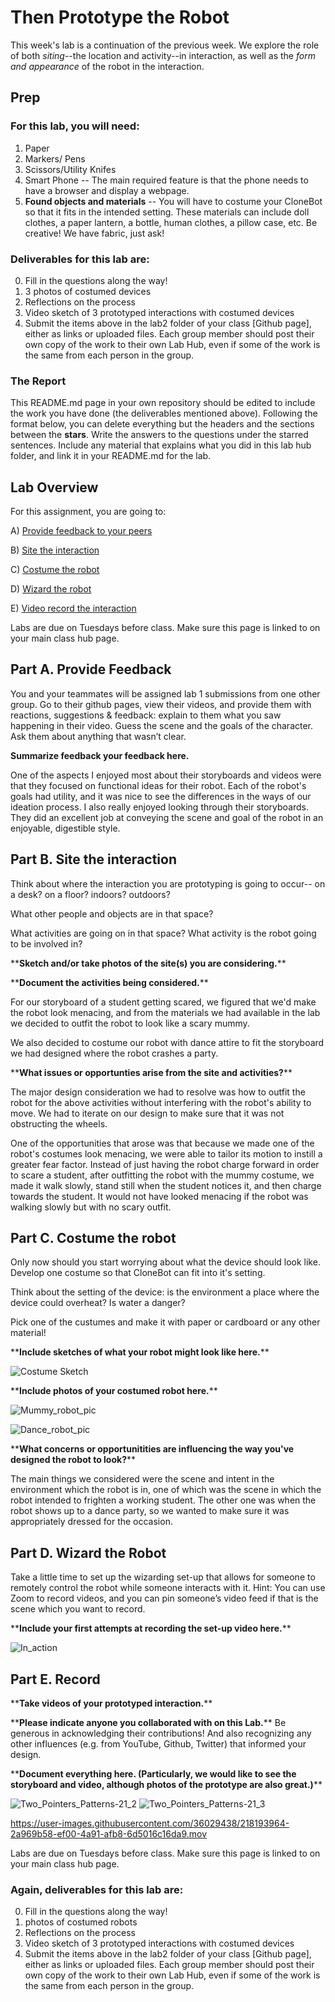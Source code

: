 # Then Prototype the Robot
This week's lab is a continuation of the previous week. We explore the role of both *siting*--the location and activity--in interaction, as well as the *form and appearance* of the robot in the interaction.


## Prep

### For this lab, you will need:
1. Paper
2. Markers/ Pens
3. Scissors/Utility Knifes
4. Smart Phone -- The main required feature is that the phone needs to have a browser and display a webpage.
5. **Found objects and materials** -- You will have to costume your CloneBot so that it fits in the intended setting. These materials can include doll clothes, a paper lantern, a bottle, human clothes, a pillow case, etc. Be creative! We have fabric, just ask!
   




### Deliverables for this lab are: 

0. Fill in the questions along the way! 
1. 3 photos of costumed devices
2. Reflections on the process
3. Video sketch of 3 prototyped interactions with costumed devices
4. Submit the items above in the lab2 folder of your class [Github page], either as links or uploaded files. Each group member should post their own copy of the work to their own Lab Hub, even if some of the work is the same from each person in the group.

### The Report 
This README.md page in your own repository should be edited to include the work you have done (the deliverables mentioned above). Following the format below, you can delete everything but the headers and the sections between the **stars**. Write the answers to the questions under the starred sentences. Include any material that explains what you did in this lab hub folder, and link it in your README.md for the lab.

## Lab Overview
For this assignment, you are going to:

A) [Provide feedback to your peers](#part-a-provide-feedback)

B) [Site the interaction](#part-b-site-the-interaction)

C) [Costume the robot](#part-c-costume-the-robot)

D) [Wizard the robot](#part-d-wizard-the-robot) 

E) [Video record the interaction](#part-e-record)

Labs are due on Tuesdays before class. Make sure this page is linked to on your main class hub page.

## Part A. Provide Feedback
You and your teammates will be assigned lab 1 submissions from one other group. Go to their github pages, view their videos, and provide them with reactions, suggestions & feedback: explain to them what you saw happening in their video. Guess the scene and the goals of the character. Ask them about anything that wasn’t clear.

**Summarize feedback your feedback here.**

One of the aspects I enjoyed most about their storyboards and videos were that they focused on functional ideas for their robot. Each of the robot's goals had utility, and it was nice to see the differences in the ways of our ideation process.
I also really enjoyed looking through their storyboards. They did an excellent job at conveying the scene and goal of the robot in an enjoyable, digestible style.

## Part B. Site the interaction

Think about where the interaction you are prototyping is going to occur-- on a desk? on a floor? indoors? outdoors?

What other people and objects are in that space?

What activities are going on in that space? What activity is the robot going to be involved in?

\*\***Sketch and/or take photos of the site(s) you are considering.**\*\*


\*\***Document the activities being considered.**\*\*

For our storyboard of a student getting scared, we figured that we'd make the robot look menacing, and from the materials we had available in the lab we decided to outfit the robot to look like a scary mummy.

We also decided to costume our robot with dance attire to fit the storyboard we had designed where the robot crashes a party.

\*\***What issues or opportunties arise from the site and activities?**\*\*

The major design consideration we had to resolve was how to outfit the robot for the above activities without interfering with the robot's ability to move. We had to iterate on our design to make sure that it was not obstructing the wheels.

One of the opportunities that arose was that because we made one of the robot's costumes look menacing, we were able to tailor its motion to instill a greater fear factor. Instead of just having the robot charge forward in order to scare a student, after outfitting the robot with the mummy costume, we made it walk slowly, stand still when the student notices it, and then charge towards the student. It would not have looked menacing if the robot was walking slowly but with no scary outfit.

## Part C. Costume the robot

Only now should you start worrying about what the device should look like. Develop one costume so that CloneBot can fit into it's setting.

Think about the setting of the device: is the environment a place where the device could overheat? Is water a danger? 

Pick one of the custumes and make it with paper or cardboard or any other material!

\*\***Include sketches of what your robot might look like here.**\*\*

![Costume Sketch](https://user-images.githubusercontent.com/36029438/218159759-abed0895-5eb7-4535-87d3-49630e5235d8.jpg)

\*\***Include photos of your costumed robot here.**\*\*

![Mummy_robot_pic](https://user-images.githubusercontent.com/36029438/218194603-b95f354a-c0ad-4089-ac4f-8e2a89a6c5da.jpg)

![Dance_robot_pic](https://user-images.githubusercontent.com/36029438/218161199-02caf33b-24e7-4651-a38f-fd116102db8a.jpg)


\*\***What concerns or opportunitities are influencing the way you've designed the robot to look?**\*\*

The main things we considered were the scene and intent in the environment which the robot is in, one of which was the scene in which the robot intended to frighten a working student. The other one was when the robot shows up to a dance party, so we wanted to make sure it was appropriately dressed for the occasion.

## Part D. Wizard the Robot
Take a little time to set up the wizarding set-up that allows for someone to remotely control the robot while someone interacts with it. Hint: You can use Zoom to record videos, and you can pin someone’s video feed if that is the scene which you want to record. 

\*\***Include your first attempts at recording the set-up video here.**\*\*

![In_action](https://user-images.githubusercontent.com/36029438/218162121-345f9833-91dd-4093-b4fb-468092fdac24.jpg)



## Part E. Record

\*\***Take videos of your prototyped interaction.**\*\*


\*\***Please indicate anyone you collaborated with on this Lab.**\*\*
Be generous in acknowledging their contributions! And also recognizing any other influences (e.g. from YouTube, Github, Twitter) that informed your design. 


\*\***Document everything here. (Particularly, we would like to see the storyboard and video, although photos of the prototype are also great.)**\*\*


![Two_Pointers_Patterns-21_2](https://user-images.githubusercontent.com/36029438/218193818-4adc538f-00cf-4684-aff7-2d62927da4f5.jpg)
![Two_Pointers_Patterns-21_3](https://user-images.githubusercontent.com/36029438/218193820-b2dac733-4851-4cda-98e4-be80367a5457.jpg)


https://user-images.githubusercontent.com/36029438/218193964-2a969b58-ef00-4a91-afb8-6d5016c16da9.mov


Labs are due on Tuesdays before class. Make sure this page is linked to on your main class hub page.

### Again, deliverables for this lab are: 

0. Fill in the questions along the way! 
1. photos of costumed robots
2. Reflections on the process
3. Video sketch of 3 prototyped interactions with costumed devices
4. Submit the items above in the lab2 folder of your class [Github page], either as links or uploaded files. Each group member should post their own copy of the work to their own Lab Hub, even if some of the work is the same from each person in the group.

